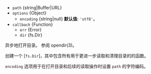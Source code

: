 <!-- YAML
added: v12.12.0
-->

* `path` {string|Buffer|URL}
* `options` {Object}
  * `encoding` {string|null} **默认值:** `'utf8'`。
* `callback` {Function}
  * `err` {Error}
  * `dir` {fs.Dir}

异步地打开目录。 
参阅 opendir(3)。

创建一个 [`fs.Dir`]，其中包含所有用于更进一步读取和清理目录的的函数。

`encoding` 选项用于在打开目录和后续的读取操作时设置 `path` 的字符编码。

